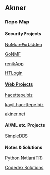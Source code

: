 ## Akıner
### Repo Map
#### Security Projects
<p><a href='https://github.com/akinerkisa/NoMoreForbidden'>NoMoreForbidden</a></p>
<p><a href='https://github.com/akinerkisa/GoNMF'>GoNMF</a></p>
<p><a href='https://github.com/akinerkisa/renikApp'>renikApp</a></p>
<p><a href='https://github.com/akinerkisa/HTLogin'>HTLogin</p>

#### Web Projects
<p><a href='https://github.com/akinerkisa/hacettepebilgi.github.io'>hacettepe.biz</a></p>
<p><a href='https://github.com/akinerkisa/hacettepekayit.github.io'>kayit.hacettepe.biz</a></p>
<p><a href='https://github.com/akinerkisa/akinerkisa.github.io'>akiner.net</a></p>

#### AI/ML etc. Projects
<p><a href='https://github.com/akinerkisa/SimpleDDS'>SimpleDDS</a></p>

#### Notes & Solutions
<p><a href='https://github.com/akinerkisa/python-notlari'>Python Notları(TR)</a></p>
<p><a href='https://github.com/akinerkisa/Codedex'>Codedex Solutions</a></p>

